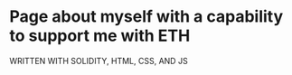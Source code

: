# Page about myself with a capability to support me with ETH

WRITTEN WITH SOLIDITY, HTML, CSS, AND JS
